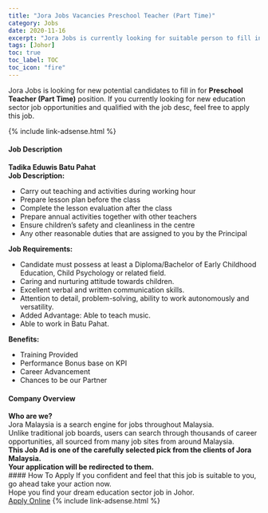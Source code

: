```yaml
---
title: "Jora Jobs Vacancies Preschool Teacher (Part Time)" 
category: Jobs 
date: 2020-11-16 
excerpt: "Jora Jobs is currently looking for suitable person to fill in the Preschool Teacher (Part Time) which positioned at Johor" 
tags: [Johor] 
toc: true 
toc_label: TOC 
toc_icon: "fire" 
--- 
```


<p>Jora Jobs is looking for new potential candidates to fill in for <b>Preschool Teacher (Part Time)</b> position. If you currently looking for new education sector job opportunities and qualified with the job desc, feel free to apply this job.
</p>{% include link-adsense.html %} 
 <div><div><div><h4>Job Description</h4></div></div><div><div><span><div><div><strong>Tadika Eduwis Batu Pahat</strong></div><div><strong>Job Description:</strong></div><ul><li>Carry out teaching and activities during working hour</li><li>Prepare lesson plan before the class</li><li>Complete the lesson evaluation after the class</li><li>Prepare annual activities together with other teachers</li><li>Ensure children&#8217;s safety and cleanliness in the centre</li><li>Any other reasonable duties that are assigned to you by the Principal</li></ul><div><strong>Job Requirements:</strong></div><ul><li>Candidate must possess at least a Diploma/Bachelor of Early Childhood Education, Child Psychology or related field.</li><li>Caring and nurturing attitude towards children.</li><li>Excellent verbal and written communication skills.</li><li>Attention to detail, problem-solving, ability to work autonomously and versatility.</li><li>Added Advantage: Able to teach music.</li><li>Able to work in Batu Pahat.</li></ul><div><strong>Benefits:</strong></div><ul><li>Training Provided</li><li>Performance Bonus base on KPI</li><li>Career Advancement</li><li>Chances to be our Partner</li></ul></div></span></div></div></div> 
<div><div><div><h4>Company Overview</h4></div></div><div><div><span><div><div>
<strong>Who are we?</strong></div>
<div>
	Jora Malaysia is a search engine for jobs throughout Malaysia.<br>
	Unlike traditional job boards, users can search through thousands of career opportunities, all sourced from many job sites from around Malaysia.&#160;</div>
<div>
<div>
<strong>This Job Ad is one of the carefully selected pick from the clients of Jora Malaysia.</strong></div>
<div>
<strong>Your application will be redirected to them.</strong></div>
</div></div></span></div></div></div> 
#### How To Apply 
If you confident and feel that this job is suitable to you, go ahead take your action now. <br/> 
Hope you find your dream education sector job in Johor. <br/> 
<a href="https://www.jobstreet.com.my/en/job/preschool-teacher-part-time-4424846?jobId=jobstreet-my-job-4424846&sectionRank=10&token=0~89a5f92b-ced3-4436-88bb-1715de411ece&fr=SRP%20View%20In%20New%20Ta" class="btn btn--info" target="_blank" rel="nofollow noopenner">Apply Online</a> 
{% include link-adsense.html %} 